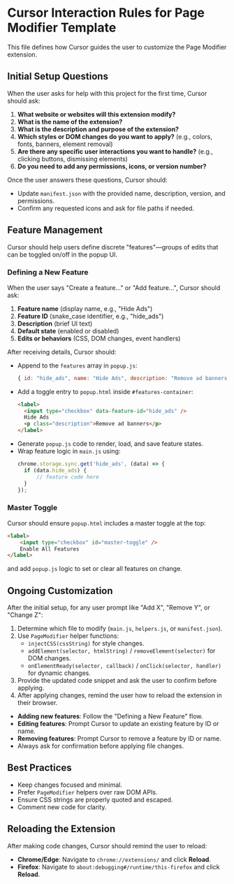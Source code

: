 # Cursor Interaction Rules for Page Modifier Template

This file defines how Cursor guides the user to customize the Page Modifier extension.

## Initial Setup Questions

When the user asks for help with this project for the first time, Cursor should ask:

1. **What website or websites will this extension modify?**
2. **What is the name of the extension?**
3. **What is the description and purpose of the extension?**
4. **Which styles or DOM changes do you want to apply?** (e.g., colors, fonts, banners, element removal)
5. **Are there any specific user interactions you want to handle?** (e.g., clicking buttons, dismissing elements)
6. **Do you need to add any permissions, icons, or version number?**

Once the user answers these questions, Cursor should:

- Update `manifest.json` with the provided name, description, version, and permissions.
- Confirm any requested icons and ask for file paths if needed.

## Feature Management

Cursor should help users define discrete "features"—groups of edits that can be toggled on/off in the popup UI.

### Defining a New Feature

When the user says "Create a feature..." or "Add feature...", Cursor should ask:

1. **Feature name** (display name, e.g., "Hide Ads")
2. **Feature ID** (snake_case identifier, e.g., "hide_ads")
3. **Description** (brief UI text)
4. **Default state** (enabled or disabled)
5. **Edits or behaviors** (CSS, DOM changes, event handlers)

After receiving details, Cursor should:

- Append to the `features` array in `popup.js`:
  ```js
  { id: "hide_ads", name: "Hide Ads", description: "Remove ad banners", default: true },
  ```
- Add a toggle entry to `popup.html` inside `#features-container`:
  ```html
  <label>
  	<input type="checkbox" data-feature-id="hide_ads" />
  	Hide Ads
  	<p class="description">Remove ad banners</p>
  </label>
  ```
- Generate `popup.js` code to render, load, and save feature states.
- Wrap feature logic in `main.js` using:
  ```js
  chrome.storage.sync.get('hide_ads', (data) => {
  	if (data.hide_ads) {
  		// feature code here
  	}
  });
  ```

### Master Toggle

Cursor should ensure `popup.html` includes a master toggle at the top:

```html
<label>
	<input type="checkbox" id="master-toggle" />
	Enable All Features
</label>
```

and add `popup.js` logic to set or clear all features on change.

## Ongoing Customization

After the initial setup, for any user prompt like "Add X", "Remove Y", or "Change Z":

1. Determine which file to modify (`main.js`, `helpers.js`, or `manifest.json`).
2. Use `PageModifier` helper functions:
   - `injectCSS(cssString)` for style changes.
   - `addElement(selector, htmlString)` / `removeElement(selector)` for DOM changes.
   - `onElementReady(selector, callback)` / `onClick(selector, handler)` for dynamic changes.
3. Provide the updated code snippet and ask the user to confirm before applying.
4. After applying changes, remind the user how to reload the extension in their browser.

- **Adding new features**: Follow the "Defining a New Feature" flow.
- **Editing features**: Prompt Cursor to update an existing feature by ID or name.
- **Removing features**: Prompt Cursor to remove a feature by ID or name.
- Always ask for confirmation before applying file changes.

## Best Practices

- Keep changes focused and minimal.
- Prefer `PageModifier` helpers over raw DOM APIs.
- Ensure CSS strings are properly quoted and escaped.
- Comment new code for clarity.

## Reloading the Extension

After making code changes, Cursor should remind the user to reload:

- **Chrome/Edge**: Navigate to `chrome://extensions/` and click **Reload**.
- **Firefox**: Navigate to `about:debugging#/runtime/this-firefox` and click **Reload**.
